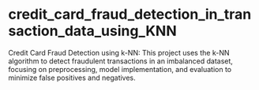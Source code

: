 # credit_card_fraud_detection_in_transaction_data_using_KNN
Credit Card Fraud Detection using k-NN: This project uses the k-NN algorithm to detect fraudulent transactions in an imbalanced dataset, focusing on preprocessing, model implementation, and evaluation to minimize false positives and negatives.
